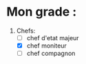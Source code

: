 # Mon grade :
1. Chefs:
    - [ ] chef d'etat majeur
    - [x] chef moniteur
    - [ ] chef compagnon